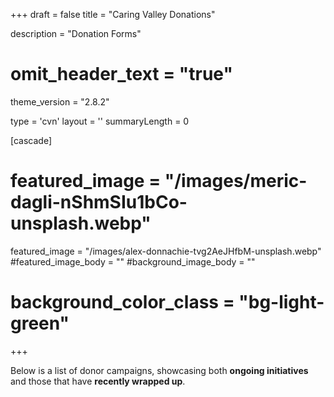+++
draft = false
title = "Caring Valley Donations"
  
description = "Donation Forms"

# omit_header_text = "true"
theme_version = "2.8.2"

type = 'cvn'
layout = ''
summaryLength = 0

[cascade]
# featured_image = "/images/meric-dagli-nShmSIu1bCo-unsplash.webp"
  featured_image = "/images/alex-donnachie-tvg2AeJHfbM-unsplash.webp"
  #featured_image_body = ""
  #background_image_body = ""
  # background_color_class = "bg-light-green"

+++

Below is a list of donor campaigns, showcasing both <b class="nowrap">ongoing initiatives</b> and those that have <b class="nowrap">recently wrapped up</b>.
